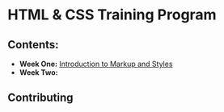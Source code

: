 # HTML & CSS Training Program

## Contents:

+ **Week One:** [Introduction to Markup and Styles](/week_one)
+ **Week Two:** []()

## Contributing

